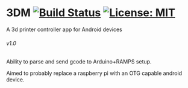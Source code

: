 # 3DM [![Build Status](https://travis-ci.com/nlACh/3DM.svg?branch=master)](https://github.com/nlACh/3DM)  [![License: MIT](https://img.shields.io/badge/License-MIT-yellow.svg)](https://opensource.org/licenses/MIT)
A 3d printer controller app for Android devices

###### v1.0

Ability to parse and send gcode to Arduino+RAMPS setup.

Aimed to probably replace a raspberry pi with an OTG capable android device.
